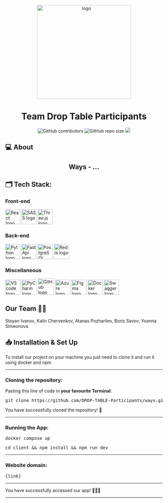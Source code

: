 <p align="center">
    <img alt="logo" width=300px src="https://github.com/DROP-TABLE-Participants/ways/assets/63718749/94226c23-004a-41e0-abad-fa1f5b5dbfd0">
</p>

<h1 align="center">Team Drop Table Participants</h1>

<p align = "center">
    <img alt="GitHub contributors" src="https://img.shields.io/github/contributors/DROP-TABLE-Participants/ways?style=for-the-badge">
    <img alt="GitHub repo size" src="https://img.shields.io/github/repo-size/DROP-TABLE-Participants/ways?style=for-the-badge">
    <img src="https://img.shields.io/github/languages/count/DROP-TABLE-Participants/ways?style=for-the-badge">
</p>

## 💻 About
<h2 align="center">Ways - ...</h2>

## 🗂️ Tech Stack:
### Front-end
<p align="left">
    <a href="https://react.dev/"><img src="https://upload.wikimedia.org/wikipedia/commons/thumb/a/a7/React-icon.svg/2300px-React-icon.svg.png" alt="React logo" width=48px /></a>
    <a href="https://sass-lang.com/"><img src="https://upload.wikimedia.org/wikipedia/commons/thumb/9/96/Sass_Logo_Color.svg/1280px-Sass_Logo_Color.svg.png" alt="SASS logo" width=48px /></a>
    <a href="https://threejs.org/"><img src="https://global.discourse-cdn.com/standard17/uploads/threejs/original/2X/e/e4f86d2200d2d35c30f7b1494e96b9595ebc2751.png" alt="Three.js logo" width=48px /></a>
</p>

### Back-end
<p align="left">
    <a href="https://www.python.org/"><img src="https://upload.wikimedia.org/wikipedia/commons/thumb/c/c3/Python-logo-notext.svg/1869px-Python-logo-notext.svg.png" alt="Python logo" width=48px /></a>
    <a href="https://fastapi.tiangolo.com/"><img src="https://cdn.worldvectorlogo.com/logos/fastapi.svg" alt="FastApi logo" width=48px /></a>
    <a href="https://www.postgresql.org/"><img src="https://upload.wikimedia.org/wikipedia/commons/thumb/2/29/Postgresql_elephant.svg/993px-Postgresql_elephant.svg.png" alt="PostgreSQL logo" width=48px /></a>
    <a href="https://redis.io/"><img src="https://www.svgrepo.com/show/303460/redis-logo.svg" alt="Redis logo" width=48px /></a>
</p>

### Miscellaneous
<p align="Left">
    <a href="https://code.visualstudio.com/"><img src="https://upload.wikimedia.org/wikipedia/commons/thumb/9/9a/Visual_Studio_Code_1.35_icon.svg/1024px-Visual_Studio_Code_1.35_icon.svg.png" alt="VS code logo" width=48px /></a>
    <a href="https://www.jetbrains.com/pycharm/"><img src="https://upload.wikimedia.org/wikipedia/commons/thumb/1/1d/PyCharm_Icon.svg/1200px-PyCharm_Icon.svg.png" alt="PyCharm logo" width=48px /></a>
    <a href="https://github.com/"><img src="https://img.icons8.com/nolan/344/github.png" alt="GitHub logo" width=52px /></a>
    <a href="https://azure.microsoft.com/en-us/"><img src="https://img.icons8.com/fluency/344/azure-1.png" alt="Azure logo" width=48px /></a>
    <a href="https://www.figma.com/"><img src="https://img.icons8.com/color/344/figma--v1.png" alt="Figma logo" width=48px/></a>
    <a href="https://www.docker.com/"><img src="https://cdn4.iconfinder.com/data/icons/logos-and-brands/512/97_Docker_logo_logos-512.png" alt="Docker logo" width=48px /></a>
    <a href="https://swagger.io/"><img src="https://static-00.iconduck.com/assets.00/swagger-icon-1024x1024-09037v1r.png" alt="Swagger logo" width=48px /></a>
</p>

## Our Team 👨‍💻 <a name = "team"></a>
Stoyan Ivanov, Kalin Chervenkov, Atanas Pozharliev, Boris Savov, Yoanna Simeonova

## 📥 Installation & Set Up
<p> To install our project on your machine you just need to clone it and run it using docker and npm</p>

<hr>

<h3><B>Cloning the repository:</B></h3>

Pasting this line of code in **your favourite Terminal**:
<pre>git clone https://github.com/DROP-TABLE-Participants/ways.git</pre>
<p>You have successfully cloned the repository! 🥳</p>

<hr>

<h3><B>Running the App:</B></h3>

<pre>docker compose up</pre>
<pre>cd client && npm install && npm run dev</pre>

<hr>

<h3><B>Website domain:</B></h3>

<pre>{link}</pre>

<hr>

<p>You have successfully accessed our app! 👏👏👏</p>

<hr>
